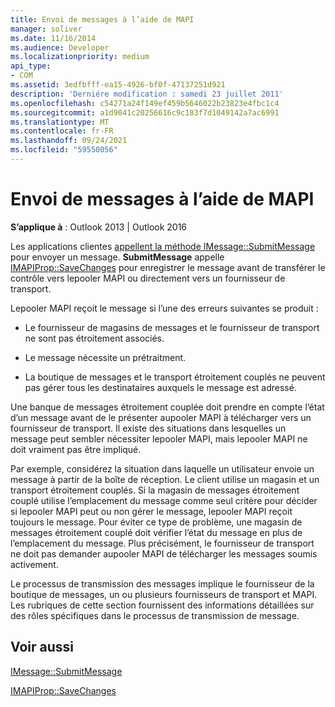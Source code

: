 ```yaml
---
title: Envoi de messages à l’aide de MAPI
manager: soliver
ms.date: 11/16/2014
ms.audience: Developer
ms.localizationpriority: medium
api_type:
- COM
ms.assetid: 3edfbfff-ea15-4926-bf0f-47137251d921
description: 'Derniére modification : samedi 23 juillet 2011'
ms.openlocfilehash: c54271a24f149ef459b5646022b23823e4fbc1c4
ms.sourcegitcommit: a1d9041c20256616c9c183f7d1049142a7ac6991
ms.translationtype: MT
ms.contentlocale: fr-FR
ms.lasthandoff: 09/24/2021
ms.locfileid: "59550056"
---
```

# <a name="sending-messages-by-using-mapi"></a>Envoi de messages à l’aide de MAPI

  
  
**S’applique à** : Outlook 2013 | Outlook 2016 
  
Les applications clientes [appellent la méthode IMessage::SubmitMessage](imessage-submitmessage.md) pour envoyer un message. **SubmitMessage** appelle [IMAPIProp::SaveChanges](imapiprop-savechanges.md) pour enregistrer le message avant de transférer le contrôle vers lepooler MAPI ou directement vers un fournisseur de transport. 
  
Lepooler MAPI reçoit le message si l’une des erreurs suivantes se produit :
  
- Le fournisseur de magasins de messages et le fournisseur de transport ne sont pas étroitement associés.
    
- Le message nécessite un prétraitment.
    
- La boutique de messages et le transport étroitement couplés ne peuvent pas gérer tous les destinataires auxquels le message est adressé.
    
Une banque de messages étroitement couplée doit prendre en compte l’état d’un message avant de le présenter aupooler MAPI à télécharger vers un fournisseur de transport. Il existe des situations dans lesquelles un message peut sembler nécessiter lepooler MAPI, mais lepooler MAPI ne doit vraiment pas être impliqué.
  
Par exemple, considérez la situation dans laquelle un utilisateur envoie un message à partir de la boîte de réception. Le client utilise un magasin et un transport étroitement couplés. Si la magasin de messages étroitement couplé utilise l’emplacement du message comme seul critère pour décider si lepooler MAPI peut ou non gérer le message, lepooler MAPI reçoit toujours le message. Pour éviter ce type de problème, une magasin de messages étroitement couplé doit vérifier l’état du message en plus de l’emplacement du message. Plus précisément, le fournisseur de transport ne doit pas demander aupooler MAPI de télécharger les messages soumis activement.
  
Le processus de transmission des messages implique le fournisseur de la boutique de messages, un ou plusieurs fournisseurs de transport et MAPI. Les rubriques de cette section fournissent des informations détaillées sur des rôles spécifiques dans le processus de transmission de message.
  
## <a name="see-also"></a>Voir aussi



[IMessage::SubmitMessage](imessage-submitmessage.md)
  
[IMAPIProp::SaveChanges](imapiprop-savechanges.md)

